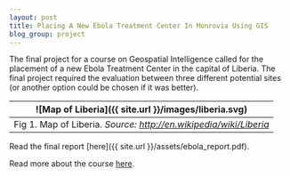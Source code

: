 ```yaml
---
layout: post
title: Placing A New Ebola Treatment Center In Monrovia Using GIS
blog_group: project
---
```


The final project for a course on Geospatial Intelligence called for the placement of a new Ebola Treatment Center in the capital of Liberia. The final project required the evaluation between three different potential sites (or another option could be chosen if it was better).

|![Map of Liberia]({{ site.url }}/images/liberia.svg)|
|---|
|Fig 1. Map of Liberia. *Source: http://en.wikipedia/wiki/Liberia*|

Read the final report [here]({{ site.url }}/assets/ebola_report.pdf). 

Read more about the course [here](http://coursera.org/course/geoint).
